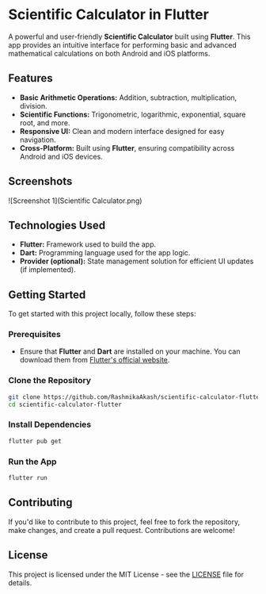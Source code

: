 # Scientific Calculator in Flutter

A powerful and user-friendly **Scientific Calculator** built using **Flutter**. This app provides an intuitive interface for performing basic and advanced mathematical calculations on both Android and iOS platforms.

## Features

- **Basic Arithmetic Operations:** Addition, subtraction, multiplication, division.
- **Scientific Functions:** Trigonometric, logarithmic, exponential, square root, and more.
- **Responsive UI:** Clean and modern interface designed for easy navigation.
- **Cross-Platform:** Built using **Flutter**, ensuring compatibility across Android and iOS devices.

## Screenshots

![Screenshot 1](Scientific Calculator.png)


## Technologies Used

- **Flutter:** Framework used to build the app.
- **Dart:** Programming language used for the app logic.
- **Provider (optional):** State management solution for efficient UI updates (if implemented).

## Getting Started

To get started with this project locally, follow these steps:

### Prerequisites

- Ensure that **Flutter** and **Dart** are installed on your machine. You can download them from [Flutter's official website](https://flutter.dev/docs/get-started/install).

### Clone the Repository

```bash
git clone https://github.com/RashmikaAkash/scientific-calculator-flutter.git
cd scientific-calculator-flutter
```

### Install Dependencies

```bash
flutter pub get
```

### Run the App

```bash
flutter run
```

## Contributing

If you'd like to contribute to this project, feel free to fork the repository, make changes, and create a pull request. Contributions are welcome!

## License

This project is licensed under the MIT License - see the [LICENSE](LICENSE) file for details.


